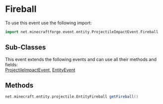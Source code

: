 # Fireball

To use this event use the following import:
```groovy
import net.minecraftforge.event.entity.ProjectileImpactEvent.Fireball
```

## Sub-Classes
This event extends the following events and can use all their methods and fields: <br>
[ProjectileImpactEvent](projectile_impact_event.md), [EntityEvent](../entity_event/entity_event.md)

## Methods
```groovy
net.minecraft.entity.projectile.EntityFireball getFireball()
```
